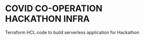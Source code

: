 # COVID CO-OPERATION HACKATHON INFRA
Terraform HCL code to build serverless application for Hackathon